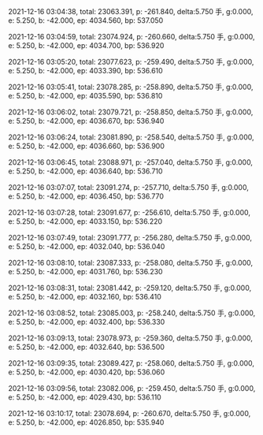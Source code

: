 2021-12-16 03:04:38, total: 23063.391, p: -261.840, delta:5.750 手, g:0.000, e: 5.250, b: -42.000, ep: 4034.560, bp: 537.050

2021-12-16 03:04:59, total: 23074.924, p: -260.660, delta:5.750 手, g:0.000, e: 5.250, b: -42.000, ep: 4034.700, bp: 536.920

2021-12-16 03:05:20, total: 23077.623, p: -259.490, delta:5.750 手, g:0.000, e: 5.250, b: -42.000, ep: 4033.390, bp: 536.610

2021-12-16 03:05:41, total: 23078.285, p: -258.890, delta:5.750 手, g:0.000, e: 5.250, b: -42.000, ep: 4035.590, bp: 536.810

2021-12-16 03:06:02, total: 23079.721, p: -258.850, delta:5.750 手, g:0.000, e: 5.250, b: -42.000, ep: 4036.670, bp: 536.940

2021-12-16 03:06:24, total: 23081.890, p: -258.540, delta:5.750 手, g:0.000, e: 5.250, b: -42.000, ep: 4036.660, bp: 536.900

2021-12-16 03:06:45, total: 23088.971, p: -257.040, delta:5.750 手, g:0.000, e: 5.250, b: -42.000, ep: 4036.640, bp: 536.710

2021-12-16 03:07:07, total: 23091.274, p: -257.710, delta:5.750 手, g:0.000, e: 5.250, b: -42.000, ep: 4036.450, bp: 536.770

2021-12-16 03:07:28, total: 23091.677, p: -256.610, delta:5.750 手, g:0.000, e: 5.250, b: -42.000, ep: 4033.150, bp: 536.220

2021-12-16 03:07:49, total: 23091.777, p: -256.280, delta:5.750 手, g:0.000, e: 5.250, b: -42.000, ep: 4032.040, bp: 536.040

2021-12-16 03:08:10, total: 23087.333, p: -258.080, delta:5.750 手, g:0.000, e: 5.250, b: -42.000, ep: 4031.760, bp: 536.230

2021-12-16 03:08:31, total: 23081.442, p: -259.120, delta:5.750 手, g:0.000, e: 5.250, b: -42.000, ep: 4032.160, bp: 536.410

2021-12-16 03:08:52, total: 23085.003, p: -258.240, delta:5.750 手, g:0.000, e: 5.250, b: -42.000, ep: 4032.400, bp: 536.330

2021-12-16 03:09:13, total: 23078.973, p: -259.360, delta:5.750 手, g:0.000, e: 5.250, b: -42.000, ep: 4032.640, bp: 536.500

2021-12-16 03:09:35, total: 23089.427, p: -258.060, delta:5.750 手, g:0.000, e: 5.250, b: -42.000, ep: 4030.420, bp: 536.060

2021-12-16 03:09:56, total: 23082.006, p: -259.450, delta:5.750 手, g:0.000, e: 5.250, b: -42.000, ep: 4029.430, bp: 536.110

2021-12-16 03:10:17, total: 23078.694, p: -260.670, delta:5.750 手, g:0.000, e: 5.250, b: -42.000, ep: 4026.850, bp: 535.940